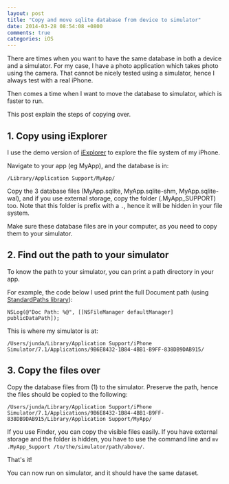 ```yaml
---
layout: post
title: "Copy and move sqlite database from device to simulator"
date: 2014-03-28 08:54:08 +0800
comments: true
categories: iOS
---
```


There are times when you want to have the same database in both a device and a simulator. For my case, I have a photo application which takes photo using the camera. That cannot be nicely tested using a simulator, hence I always test with a real iPhone.

Then comes a time when I want to move the database to simulator, which is faster to run.

This post explain the steps of copying over.

<!-- more -->

## 1. Copy using iExplorer

I use the demo version of [iExplorer](http://www.macroplant.com/iexplorer/) to explore the file system of my iPhone.

Navigate to your app (eg MyApp), and the database is in:

    /Library/Application Support/MyApp/

Copy the 3 database files (MyApp.sqlite, MyApp.sqlite-shm, MyApp.sqlite-wal), and if you use external storage, copy the folder (.MyApp_SUPPORT) too. Note that this folder is prefix with a `.`, hence it will be hidden in your file system.

Make sure these database files are in your computer, as you need to copy them to your simulator.


## 2. Find out the path to your simulator

To know the path to your simulator, you can print a path directory in your app.

For example, the code below I used print the full Document path (using [StandardPaths library](https://github.com/nicklockwood/StandardPaths)):

    NSLog(@"Doc Path: %@", [[NSFileManager defaultManager] publicDataPath]);

This is where my simulator is at:

    /Users/junda/Library/Application Support/iPhone Simulator/7.1/Applications/9B6E8432-1B84-4BB1-B9FF-838DB9DAB915/


## 3. Copy the files over

Copy the database files from (1) to the simulator. Preserve the path, hence the files should be copied to the following:

    /Users/junda/Library/Application Support/iPhone Simulator/7.1/Applications/9B6E8432-1B84-4BB1-B9FF-838DB9DAB915/Library/Application Support/MyApp/

If you use Finder, you can copy the visible files easily. If you have external storage and the folder is hidden, you have to use the command line and `mv .MyApp_Support /to/the/simulator/path/above/`.

That's it!

You can now run on simulator, and it should have the same dataset.
